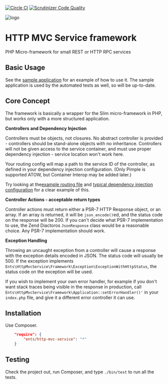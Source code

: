 [![Circle CI](https://circleci.com/gh/anobii/http-mvc-service.svg?style=svg)](https://circleci.com/gh/anobii/http-mvc-service)
[![Scrutinizer Code Quality](https://scrutinizer-ci.com/g/anobii/http-mvc-service/badges/quality-score.png?b=master&s=b3463fab98afd125b9c7488d5a9268878afbed9c)](https://scrutinizer-ci.com/g/anobii/http-mvc-service/?branch=master)

![logo](http://northcyprusfreepress.com/wp-content/uploads/2014/09/sainsburys-entertainment.png)

HTTP MVC Service framework
==========================

PHP Micro-framework for small REST or HTTP RPC services

Basic Usage
-----------

See the [sample application](https://github.com/anobii/http-mvc-service/tree/master/src-dev/sample-application) for an
example of how to use it.  The sample application is used by the automated tests as well, so will be up-to-date.

Core Concept
------------

The framework is basically a wrapper for the Slim micro-framework in PHP, but works only with a more structured
application.

**Controllers and Dependency Injection**

Controllers must be objects, not closures.  No abstract controller is provided - controllers should be stand-alone
objects with no inheritance.  Controllers will not be given access to the service container, and must use proper
dependency injection - service location won't work here.

Your routing config will map a path to the service ID of the controller, as defined in your dependency injection
configuration.  (Only Pimple is supported ATOW, but Container Interop may be added later.)

Try looking at the[example routing file](https://github.com/anobii/http-mvc-service/blob/master/src-dev/sample-application/config/routing.php)
and [typical dependency injection configuration](https://github.com/anobii/http-mvc-service/blob/master/src-dev/sample-application/src/Ents/HttpMvcService/Dev/DiServiceProvider.php)
for a clear example of this.

**Controller Actions - acceptable return types**

Controller actions must return either a PSR-7 HTTP Response object, or an array.  If an array is returned, it will be
```json_encode()```ed, and the status code on the response will be 200.  If you can't decide what PSR-7 implementation
to use, the Zend Diactoros ```JsonResponse``` class would be a reasonable choice.  Any PSR-7 implementation should work.

**Exception Handling**

Throwing an uncaught exception from a controller will cause a response with the exception details encoded in JSON.  The
status code will usually be 500.  If the exception implements
```Ents\HttpMvcService\Framework\Exception\ExceptionWithHttpStatus```, the status code on the exception will be used.

If you wish to implement your own error handler, for example if you don't want stack traces being visible in the
response in production, call ```Ents\HttpMvcService\Framework\Application::setErrorHandler()'``` in your ```index.php```
file, and give it a different error controller it can use.

Installation
------------

Use Composer.

```json
    "require": {
        "ents/http-mvc-service": "*"
    }
```

Testing
-------

Check the project out, run Composer, and type ```./bin/test``` to run all the tests.

